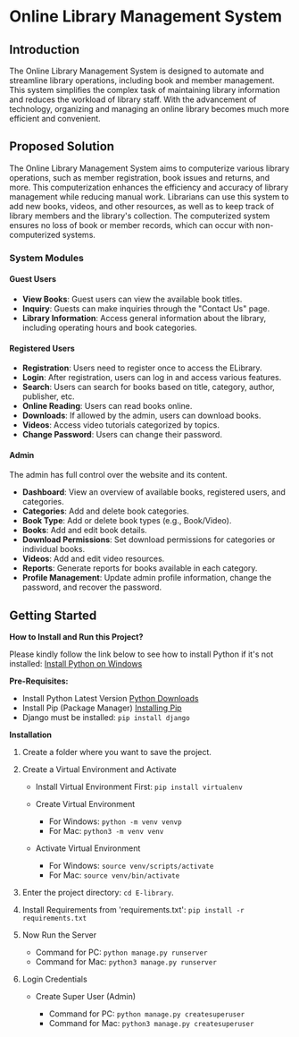 # Online Library Management System

## Introduction

The Online Library Management System is designed to automate and streamline library operations, including book and member management. This system simplifies the complex task of maintaining library information and reduces the workload of library staff. With the advancement of technology, organizing and managing an online library becomes much more efficient and convenient.

## Proposed Solution

The Online Library Management System aims to computerize various library operations, such as member registration, book issues and returns, and more. This computerization enhances the efficiency and accuracy of library management while reducing manual work. Librarians can use this system to add new books, videos, and other resources, as well as to keep track of library members and the library's collection. The computerized system ensures no loss of book or member records, which can occur with non-computerized systems.

### System Modules

#### Guest Users

- **View Books**: Guest users can view the available book titles.
- **Inquiry**: Guests can make inquiries through the "Contact Us" page.
- **Library Information**: Access general information about the library, including operating hours and book categories.

#### Registered Users

- **Registration**: Users need to register once to access the ELibrary.
- **Login**: After registration, users can log in and access various features.
- **Search**: Users can search for books based on title, category, author, publisher, etc.
- **Online Reading**: Users can read books online.
- **Downloads**: If allowed by the admin, users can download books.
- **Videos**: Access video tutorials categorized by topics.
- **Change Password**: Users can change their password.

#### Admin

The admin has full control over the website and its content.

- **Dashboard**: View an overview of available books, registered users, and categories.
- **Categories**: Add and delete book categories.
- **Book Type**: Add or delete book types (e.g., Book/Video).
- **Books**: Add and edit book details.
- **Download Permissions**: Set download permissions for categories or individual books.
- **Videos**: Add and edit video resources.
- **Reports**: Generate reports for books available in each category.
- **Profile Management**: Update admin profile information, change the password, and recover the password.

## Getting Started

**How to Install and Run this Project?**

Please kindly follow the link below to see how to install Python if it's not installed: [Install Python on Windows](https://medium.com/co-learning-lounge/how-to-download-install-python-on-windows-2021-44a707994013)

**Pre-Requisites:**

- Install Python Latest Version [Python Downloads](https://www.python.org/downloads/)
- Install Pip (Package Manager) [Installing Pip](https://pip.pypa.io/en/stable/installing/)
- Django must be installed: `pip install django`

**Installation**

1. Create a folder where you want to save the project.

2. Create a Virtual Environment and Activate

   - Install Virtual Environment First: `pip install virtualenv`

   - Create Virtual Environment

     - For Windows: `python -m venv venvp`
     - For Mac: `python3 -m venv venv`

   - Activate Virtual Environment

     - For Windows: `source venv/scripts/activate`
     - For Mac: `source venv/bin/activate`

3. Enter the project directory: `cd E-library`.

4. Install Requirements from 'requirements.txt': `pip install -r requirements.txt`

5. Now Run the Server

   - Command for PC: `python manage.py runserver`
   - Command for Mac: `python3 manage.py runserver`

6. Login Credentials

   - Create Super User (Admin)

     - Command for PC: `python manage.py createsuperuser`
     - Command for Mac: `python3 manage.py createsuperuser`
